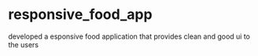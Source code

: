 # responsive_food_app
developed a esponsive food application that provides clean and good ui to the users
